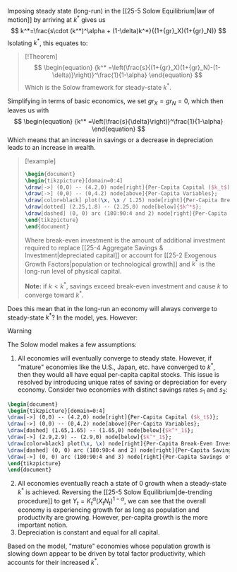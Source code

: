 Imposing steady state (long-run) in the [[25-5 Solow Equilibrium|law of motion]] by arriving at $k^*$ gives us
$$
k^*=\frac{s\cdot (k^*)^\alpha + (1-\delta)k^*}{(1+{gr}_X)(1+{gr}_N)}
$$
Isolating $k^*$, this equates to:
>[!Theorem]
>$$
>\begin{equation}
>{k^* =\left(\frac{s}{(1+{gr}_X)(1+{gr}_N)-(1-\delta)}\right)}^\frac{1}{1-\alpha}
>\end{equation}
>$$
>Which is the Solow framework for steady-state $k^*$.

Simplifying in terms of basic economics, we set ${gr}_X={gr}_N=0$, which then leaves us with
$$
\begin{equation}
{k^* =\left(\frac{s}{\delta}\right)}^\frac{1}{1-\alpha}
\end{equation}
$$
	Which means that an increase in savings or a decrease in depreciation leads to an increase in wealth.

>[!example] 
>
>```tikz
>\begin{document}
>\begin{tikzpicture}[domain=0:4]
>\draw[->] (0,0) -- (4.2,0) node[right]{Per-Capita Capital ($k_t$)};
>\draw[->] (0,0) -- (0,4.2) node[above]{Per-Capita Variables};
>\draw[color=black] plot(\x, \x / 1.25) node[right]{Per-Capita Break-Even Investment $({gr}_X+{gr}_N+\delta)k_t$};
>\draw[dotted] (2.25,1.8) -- (2.25,0) node[below]{$k^*$};
>\draw[dashed] (0, 0) arc (180:90:4 and 2) node[right]{Per-Capita Savings ($s \cdot y_t = s \cdot k_t^\alpha$)};
>\end{tikzpicture}
>\end{document}
>```
>Where break-even investment is the amount of additional investment required to replace [[25-4 Aggregate Savings & Investment|depreciated capital]] or account for [[25-2 Exogenous Growth Factors|population or technological growth]] and $k^*$ is the long-run level of physical capital.
>
>**Note:** if $k < k^*$, savings exceed break-even investment and cause $k$ to converge toward $k^*$.

Does this mean that in the long-run an economy will always converge to steady-state $k^*$? In the model, yes. However:

>[!Warning]
>The Solow model makes a few assumptions:
>1.  All economies will eventually converge to steady state. However, if "mature" economies like the U.S., Japan, etc. have converged to $k^*$, then they would all have equal per-capita capital stocks.
>    This issue is resolved by introducing unique rates of saving or depreciation for every economy. Consider two economies with distinct savings rates $s_1$ and $s_2$:
>```tikz
>\begin{document}
>\begin{tikzpicture}[domain=0:4]
>\draw[->] (0,0) -- (4.2,0) node[right]{Per-Capita Capital ($k_t$)};
>\draw[->] (0,0) -- (0,4.2) node[above]{Per-Capita Variables};
>\draw[dashed] (1.65,1.65) -- (1.65,0) node[below]{$k^*_1$};
>\draw[->] (2.9,2.9) -- (2.9,0) node[below]{$k^*_1$};
>\draw[color=black] plot(\x, \x) node[right]{Per-Capita Break-Even Investment $({gr}_X+{gr}_N+\delta)k_t$};
>\draw[dashed] (0, 0) arc (180:90:4 and 2) node[right]{Per-Capita Savings of Economo 1 ($s_1y_t$)};
>\draw[->] (0, 0) arc (180:90:4 and 3) node[right]{Per-Capita Savings of Economy 2 ($s_2y_t$)};
>\end{tikzpicture}
>\end{document}
>```
>2. All economies eventually reach a state of 0 growth when a steady-state $k^*$ is achieved.
>    Reversing the [[25-5 Solow Equilibrium|de-trending procedure]] to get $Y_t=K_t^\alpha(X_tN_t)^{1-\alpha}$, we can see that the overall economy is experiencing growth for as long as population and productivity are growing. However, per-capita growth is the more important notion.
>3. Depreciation is constant and equal for all capital.

Based on the model, "mature" economies whose population growth is slowing down appear to be driven by total factor productivity, which accounts for their increased $k^*$.